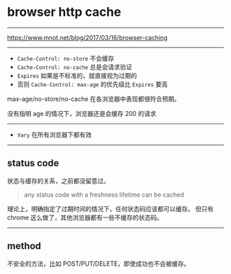 # browser http cache

---

https://www.mnot.net/blog/2017/03/16/browser-caching

---

- `Cache-Control: no-store` 不会缓存
- `Cache-Control: no-cache` 总是会请求验证
- `Expires` 如果是不标准的，就直接视为过期的
- 否则 `Cache-Control: max-age` 的优先级比 `Expires` 要高

max-age/no-store/no-cache 在各浏览器中表现都很符合预期。

没有指明 age 的情况下，浏览器还是会缓存 200 的请求

---

- `Vary` 在所有浏览器下都有效

---

## status code

状态与缓存的关系，之前都没留意过。

> any status code with a freshness lifetime can be cached

理论上，明确指定了过期时间的情况下，任何状态码应该都可以缓存。
但只有 chrome 这么做了，其他浏览器都有一些不缓存的状态码。

---

## method

不安全的方法，比如 POST/PUT/DELETE，即使成功也不会被缓存。
